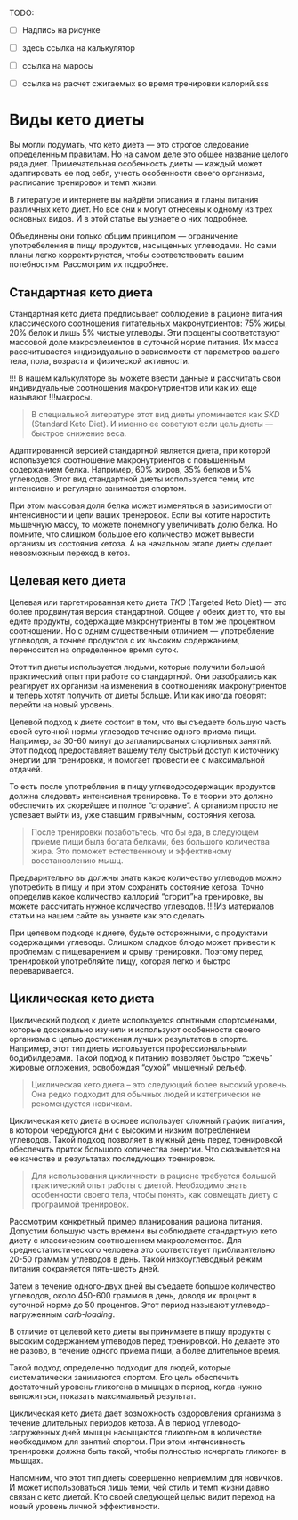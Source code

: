 TODO:

- [ ] Надпись на рисунке

- [ ] здесь ссылка на калькулятор

- [ ] ссылка на маросы

- [ ] ссылка на расчет сжигаемых во время тренировки калорий.sss

  

# Виды кето диеты

Вы могли подумать, что кето диета — это строгое следование определенным правилам. Но на самом деле это общее название целого ряда диет. Примечательная особенность диеты — каждый может адаптировать ее под себя, учесть особенности своего организма, расписание тренировок и темп жизни.



В литературе и интернете вы найдёти описания и планы питания различных кето диет. Но все они к могут отнесены к одному из трех основных видов. И в этой статье вы узнаете о них подробнее. 

Объединены они только общим принципом — ограничение употребеления в пищу продуктов, насыщенных углеводами. Но сами планы легко корректируются, чтобы соответствовать вашим потебностям. Рассмотрим их подробнее.



## Стандартная кето диета

Стандартная кето диета предписывает соблюдение в рационе питания классического соотношения питательных макронутриентов: 75% жиры, 20% белок и лишь 5% чистые углеводы. Эти проценты соответствуют массовой доле макроэлементов в суточной норме питания. Их масса рассчитывается индивидуально в зависимости от параметров вашего тела, пола, возраста и физической активности. 

!!! В нашем калькуляторе вы можете ввести данные и рассчитать свои индивидуальные соотношения макронутриентов или как их еще называют !!!макросы.

> В специальной литературе этот вид диеты упоминается как *SKD* (Standard Keto Diet). И именно ее советуют если цель диеты — быстрое снижение веса.

Адаптированной версией стандартной является диета, при которой используется соотношение макронутриентов с повышенным содержанием белка. Например, 60% жиров, 35% белков и 5% углеводов. Этот вид стандартной диеты используется теми, кто интенсивно и регулярно занимается спортом. 

При этом массовая доля белка может изменяться в зависимости от интенсивности и цели ваших тренеровок. Если вы хотите наростить мышечную массу, то можете понемногу увеличивать долю белка. Но помните, что слишком большое его количество может вывести организм из состояния кетоза. А на начальном этапе диеты сделает невозможным переход в кетоз.



## Целевая кето диета

Целевая или таргетированная кето диета *TKD* (Targeted Keto Diet) — это более продвинутая версия стандартной. Общее у обеих диет то, что вы едите продукты, содержащие макронутриенты в том же процентном соотношении. Но с одним существенным отличием — употребление углеводов, а точнее продуктов с их высоким содержанием, переносится на определенное время суток. 

Этот тип диеты используется людьми, которые получили большой практический опыт при работе со стандартной. Они разобрались как реагирует их организм на изменения в соотношениях макронутриентов и теперь хотят получить от диеты больше. Или как иногда говорят: перейти на новый уровень.

Целевой подход к диете состоит в том, что вы съедаете большую часть своей суточной нормы углеводов течение одного приема пищи. Например, за 30-60 минут до запланированых спортивных занятий. Этот подход предоставляет вашему телу быстрый доступ к источнику энергии для тренировки, и помогает провести ее с максимальной отдачей. 

То есть после употребления в пищу углеводосодержащих продуктов должна следовать интенсивная тренировка. То в теории это должно обеспечить их скорейшее и полное “сгорание”. А организм просто не успевает выйти из, уже ставшим привычным, состояния кетоза. 

> После тренировки позаботьтесь, что бы еда, в следующем приеме пищи была богата белками, без большого количества жира. Это поможет естественному и эффективному восстановлению мышц.

Предварительно вы должны знать какое количество углеводов можно употребить в пищу и при этом сохранить состояние кетоза. Точно определив какое количество каллорий “сгорит”на тренировке, вы можете рассчитать нужное количество углеводов. !!!!Из материалов статьи на нашем сайте вы узнаете как это сделать. 

При целевом подходе к диете, будьте осторожными, с продуктами содержащими углеводы. Слишком сладкое блюдо может привести к проблемам с пищеварением и срыву тренировки. Поэтому перед тренировкой употребляйте пищу, которая легко и быстро переваривается. 



## Циклическая кето диета

Циклический подход к диете используется опытными спортсменами, которые досконально изучили и используют особенности своего организма с целью достижения лучших результатов в спорте. Например, этот тип диеты используется профессиональными бодибилдерами. Такой подход к питанию позволяет быстро “сжечь” жировые отложения, освобождая “сухой” мышечный рельеф.

> Циклическая кето диета – это следующий более высокий уровень. Она редко подходит для обычных людей и категрически не рекомендуется новичкам. 

Циклическая кето диета в основе использует сложный график питания, в котором чередуются дни с высоким и низким потреблением углеводов. Такой подход позволяет в нужный день перед тренировкой обеспечить приток большого количества энергии. Что сказывается на ее качестве и результатах последующих тренировок. 

> Для использования цикличности в рационе требуется большой практический опыт работы с диетой. Необходимо знать особенности своего тела, чтобы понять, как совмещать диету с программой тренировок. 
>

Рассмотрим конкретный пример планирования рациона питания. Допустим большую часть времени вы соблюдаете стандартную кето диету с классическим соотношением макроэлементов. Для среднестатистического человека это соответствует приблизительно 20-50 граммам углеводов в день. Такой низкоуглеводный режим питания сохраняется пять-шесть дней. 

Затем в течение одного-двух дней вы съедаете большое количество углеводов, около 450-600 граммов в день, доводя их процент в суточной норме до 50 процентов. Этот период называют углеводо-нагруженным *carb-loading*. 

В отличие от целевой кето диеты вы принимаете в пищу продукты с высоким содержанием углеводов перед тренировкой. Но делаете это не разово, в течение одного приема пищи, а более длительное время.

Такой подход определенно подходит для людей, которые систематически занимаются спортом. Его цель обеспечить достаточный уровень гликогена в мышцах в период, когда нужно выложиться, показать максимальный результат.  

Циклическая кето диета дает возможность оздоровления организма в течение длительных периодов кетоза. А в период углеводо-загруженных дней мышцы насыщаются гликогеном в количестве необходимом для занятий спортом. При этом интенсивность тренировки должна быть такой, чтобы полностью исчерпать гликоген в мышцах.

Напомним, что этот тип диеты совершенно неприемлим для новичков. И может использоваться лишь теми, чей стиль и темп жизни давно связан с кето диетой. Кто своей следующей целью видит переход на новый уровень личной эффективности.

